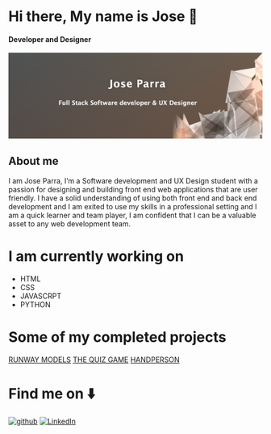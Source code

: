 # Hi there, My name is Jose 👋
#### Developer and Designer 
<img src="media/photo.png" alt="Am-i-home">

## About me
I am Jose Parra, I’m a Software development and UX Design student with a passion for designing and building front end web applications that are user friendly. I have a solid understanding of using both front end and back end development and I am exited to use my skills in a professional setting and I am a quick learner and team player, I am confident that I can be a valuable asset to any web development team.


# I am currently working on
- HTML
- CSS
- JAVASCRPT
- PYTHON 

# Some of my completed projects 
[RUNWAY MODELS](https://github.com/JoseParra28/runway-models-final-project)
[<CAKE/> THE QUIZ GAME](https://github.com/JoseParra28/quiz-game-final-project)
[HANDPERSON](https://github.com/JoseParra28/HangPerson-project/blob/main/README.md)

# Find me on ⬇️
[<img src='https://cdn.jsdelivr.net/npm/simple-icons@3.0.1/icons/github.svg' alt='github' height='40'>](https://github.com/JoseParra28)  [<img src='https://cdn.jsdelivr.net/npm/simple-icons@3.0.1/icons/linkedin.svg' alt='LinkedIn' height='40'>](https://www.linkedin.com/in/jose-parra-b50556247/)  



